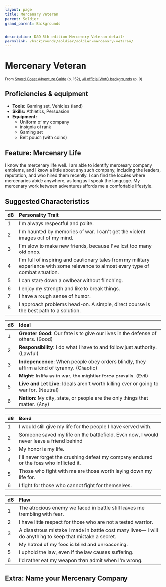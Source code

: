 ```yaml
---
layout: page
title: Mercenary Veteran
parent: Soldier
grand_parent: Backgrounds


description: D&D 5th edition Mercenary Veteran details
permalink: /backgrounds/soldier/soldier-mercenary-veteran/
---
```

# Mercenary Veteran

<small>From <a target="_blank" href="https://dnd.wizards.com/products/tabletop-games/rpg-products/sc-adventurers-guide">Sword Coast Adventure Guide</a> (p. 152), <a target="_blank" href="https://flapkan.com/faq#What-is-the-source-All-official-WotC-backgrounds-and-how-does-it-work">All official WotC backgrounds</a> (p. 0)</small>


## Proficiencies & equipment

- **Tools:** Gaming set, Vehicles (land)
- **Skills:** Athletics, Persuasion
- **Equipment:** 
  - Uniform of my company
  - Insignia of rank
  - Gaming set
  - Belt pouch (with coins)

## Feature: Mercenary Life


I know the mercenary life well. I am able to identify mercenary company emblems, and I know a little about any such company, including the leaders, reputation, and who hired them recently. I can find the locales where mercenaries abide anywhere, as long as I speak the language. My mercenary work between adventures affords me a comfortable lifestyle.

## Suggested Characteristics


| d8 | Personality Trait |
|:----------------------------|:------------------|
| 1 | I'm always respectful and polite. |
| 2 | I'm haunted by memories of war. I can't get the violent images out of my mind. |
| 3 | I'm slow to make new friends, because I've lost too many old ones. |
| 4 | I'm full of inspiring and cautionary tales from my military experience with some relevance to almost every type of combat situation. |
| 5 | I can stare down a owlbear without flinching. |
| 6 | I enjoy my strength and like to break things. |
| 7 | I have a rough sense of humor. |
| 8 | I approach problems head-on. A simple, direct course is the best path to a solution. |

| d6 | Ideal |
|:----------------------------|:------|
| 1 | **Greater Good**: Our fate is to give our lives in the defense of others. (Good) |
| 2 | **Responsibility**: I do what I have to and follow just authority. (Lawful) |
| 3 | **Independence**: When people obey orders blindly, they affirm a kind of tyranny. (Chaotic) |
| 4 | **Might**: In life as in war, the mightier force prevails. (Evil) |
| 5 | **Live and Let Live**: Ideals aren't worth killing over or going to war for. (Neutral) |
| 6 | **Nation**: My city, state, or people are the only things that matter. (Any) |

| d6 | Bond |
|:----------------------------|:------------------|
| 1 | I would still give my life for the people I have served with. |
| 2 | Someone saved my life on the battlefield. Even now, I would never leave a friend behind. |
| 3 | My honor is my life. |
| 4 | I'll never forget the crushing defeat my company endured or the foes who inflicted it. |
| 5 | Those who fight with me are those worth laying down my life for. |
| 6 | I fight for those who cannot fight for themselves. |

| d6 | Flaw |
|:----------------------------|:------------------|
| 1 | The atrocious enemy we faced in battle still leaves me trembling with fear. |
| 2 | I have little respect for those who are not a tested warrior. |
| 3 | A disastrous mistake I made in battle cost many lives― I will do anything to keep that mistake a secret. |
| 4 | My hatred of my foes is blind and unreasoning.  |
| 5 | I uphold the law, even if the law causes suffering. |
| 6 | I'd rather eat my weapon than admit when I'm wrong. |

## Extra: Name your Mercenary Company

